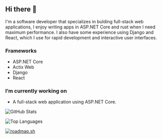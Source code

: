 ## Hi there 👋
I'm a software developer that specializes in bulding full-stack web applications, I enjoy writing apps in ASP.NET Core and rust when I need maximum performance. I also have some experience using Django and React, which I use for rapid development and interactive user interfaces.

### Frameworks
- ASP.NET Core
- Actix Web
- Django
- React

### I’m currently working on
- A full-stack web application using ASP.NET Core.

![GitHub Stats](https://github-readme-stats.vercel.app/api?username=borelli28&show_icons=true&theme=dark)

![Top Languages](https://github-readme-stats.vercel.app/api/top-langs/?username=borelli28&layout=compact&theme=dark)

[![roadmap.sh](https://roadmap.sh/card/wide/668ac0a0501413692bca1c9b?variant=dark)](https://roadmap.sh)
